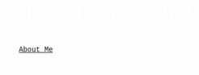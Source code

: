 <!-- make the url links red also-->
<style>
  body {
    font-family: 'Courier New', Courier, monospace;
    color: white;
  }
</style>

# Welcome to my website!

<a href="./contact.md" style="color: white;">Contact Info</a>
- [About Me](./aboutme.html)

I'm in the process of creating my website :)

<!-- make the background a gif of stars-->
<style>
  body {
    background-image: url('matrix2.gif');
  }
</style>